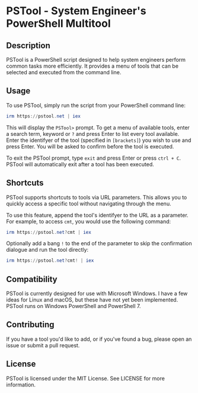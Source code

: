 # PSTool - System Engineer's PowerShell Multitool

## Description

PSTool is a PowerShell script designed to help system engineers perform common tasks more efficiently. It provides a menu of tools that can be selected and executed from the command line.

## Usage

To use PSTool, simply run the script from your PowerShell command line:

```powershell
irm https://pstool.net | iex
```

This will display the `PSTool>` prompt. To get a menu of available tools, enter a search term, keyword or `?` and press Enter to list every tool available. Enter the identifyer of the tool (specified in `[brackets]`) you wish to use and press Enter. You will be asked to confirm before the tool is executed.

To exit the PSTool prompt, type `exit` and press Enter or press `ctrl + C`.
PSTool will automatically exit after a tool has been executed.

## Shortcuts

PSTool supports shortcuts to tools via URL parameters. This allows you to quickly access a specific tool without navigating through the menu.

To use this feature, append the tool's identifyer to the URL as a parameter. For example, to access `cmt`, you would use the following command:

```powershell
irm https://pstool.net?cmt | iex
```

Optionally add a bang `!` to the end of the parameter to skip the confirmation dialogue and run the tool directly:

```powershell
irm https://pstool.net?cmt! | iex
```

## Compatibility 

PSTool is currently designed for use with Microsoft Windows. I have a few ideas for Linux and macOS, but these have not yet been implemented. PSTool runs on Windows PowerShell and PowerShell 7.

## Contributing

If you have a tool you'd like to add, or if you've found a bug, please open an issue or submit a pull request.

## License

PSTool is licensed under the MIT License. See LICENSE for more information.

